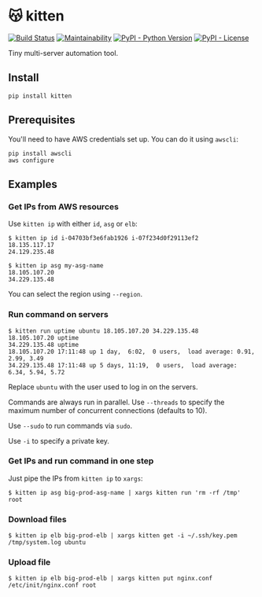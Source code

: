 # 😽 kitten

[![Build Status](https://travis-ci.org/hoffa/kitten.svg?branch=master)](https://travis-ci.org/hoffa/kitten) [![Maintainability](https://api.codeclimate.com/v1/badges/34e6b84000b2ab0e1bce/maintainability)](https://codeclimate.com/github/hoffa/kitten/maintainability) [![PyPI - Python Version](https://img.shields.io/pypi/pyversions/kitten.svg)](https://pypi.org/project/kitten) [![PyPI - License](https://img.shields.io/badge/license-MIT-blue.svg)](https://pypi.org/project/kitten)

Tiny multi-server automation tool.

## Install

```
pip install kitten
```

## Prerequisites

You'll need to have AWS credentials set up. You can do it using `awscli`:

```
pip install awscli
aws configure
```

## Examples

### Get IPs from AWS resources

Use `kitten ip` with either `id`, `asg` or `elb`:

```
$ kitten ip id i-04703bf3e6fab1926 i-07f234d0f29113ef2
18.135.117.17
24.129.235.48
```

```
$ kitten ip asg my-asg-name
18.105.107.20
34.229.135.48
```

You can select the region using `--region`.

### Run command on servers

```
$ kitten run uptime ubuntu 18.105.107.20 34.229.135.48
18.105.107.20 uptime
34.229.135.48 uptime
18.105.107.20 17:11:48 up 1 day,  6:02,  0 users,  load average: 0.91, 2.99, 3.49
34.229.135.48 17:11:48 up 5 days, 11:19,  0 users,  load average: 6.34, 5.94, 5.72
```

Replace `ubuntu` with the user used to log in on the servers.

Commands are always run in parallel. Use `--threads` to specify the maximum number of concurrent connections (defaults to 10).

Use `--sudo` to run commands via `sudo`.

Use `-i` to specify a private key.

### Get IPs and run command in one step

Just pipe the IPs from `kitten ip` to `xargs`:

```
$ kitten ip asg big-prod-asg-name | xargs kitten run 'rm -rf /tmp' root
```

### Download files

```
$ kitten ip elb big-prod-elb | xargs kitten get -i ~/.ssh/key.pem /tmp/system.log ubuntu
```

### Upload file

```
$ kitten ip elb big-prod-elb | xargs kitten put nginx.conf /etc/init/nginx.conf root
```
